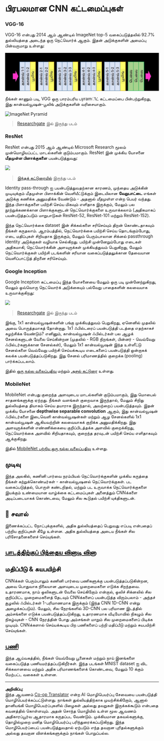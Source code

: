 <!--
CO_OP_TRANSLATOR_METADATA:
{
  "original_hash": "53faab85adfcebd8c10bcd71dc2fa557",
  "translation_date": "2025-10-11T11:25:17+00:00",
  "source_file": "lessons/4-ComputerVision/07-ConvNets/CNN_Architectures.md",
  "language_code": "ta"
}
-->
# பிரபலமான CNN கட்டமைப்புகள்

### VGG-16

VGG-16 என்பது 2014 ஆம் ஆண்டில் ImageNet top-5 வகைப்படுத்தலில் 92.7% துல்லியத்தை அடைந்த ஒரு நெட்வொர்க் ஆகும். இதன் அடுக்குகளின் அமைப்பு பின்வருமாறு உள்ளது:

![ImageNet Layers](../../../../../translated_images/vgg-16-arch1.d901a5583b3a51baeaab3e768567d921e5d54befa46e1e642616c5458c934028.ta.jpg)

நீங்கள் காணும் படி, VGG ஒரு பாரம்பரிய பyramிட் கட்டமைப்பை பின்பற்றுகிறது, இது கான்வல்யூஷன்-பூலிங் அடுக்குகளின் வரிசையாகும்.

![ImageNet Pyramid](../../../../../translated_images/vgg-16-arch.64ff2137f50dd49fdaa786e3f3a975b3f22615efd13efb19c5d22f12e01451a1.ta.jpg)

> [Researchgate](https://www.researchgate.net/figure/Vgg16-model-structure-To-get-the-VGG-NIN-model-we-replace-the-2-nd-4-th-6-th-7-th_fig2_335194493) இல் இருந்து படம்

### ResNet

ResNet என்பது 2015 ஆம் ஆண்டில் Microsoft Research மூலம் முன்மொழியப்பட்ட மாடல்களின் குடும்பமாகும். ResNet இன் முக்கிய யோசனை **மீதமுள்ள பிளாக்குகளை** பயன்படுத்துவது:

<img src="../../../../../translated_images/resnet-block.aba4ccbcc094443477d7bee189d44fed695c852d710a702462d6b809155d959a.ta.png" width="300"/>

> [இந்தக் கட்டுரையில்](https://arxiv.org/pdf/1512.03385.pdf) இருந்து படம்

Identity pass-through ஐ பயன்படுத்துவதற்கான காரணம், முந்தைய அடுக்கின் முடிவுக்கும் மீதமுள்ள பிளாக்கின் வெளியீட்டுக்கும் இடையிலான **வேறுபாட்டை** எங்கள் அடுக்கு கணிக்க அனுமதிக்க வேண்டும் - அதனால் *மீதமுள்ள* என்ற பெயர் வந்தது. இந்த பிளாக்குகளை பயிற்சி செய்ய மிகவும் எளிதாக இருக்கும், மேலும் பல நூற்றுக்கணக்கான பிளாக்குகளுடன் நெட்வொர்க்குகளை உருவாக்கலாம் (அதிகமாகப் பயன்படுத்தப்படும் மாறுபாடுகள் ResNet-52, ResNet-101 மற்றும் ResNet-152).

இந்த நெட்வொர்க்கை dataset இன் சிக்கல்களை சரிசெய்யும் திறன் கொண்டதாகவும் நீங்கள் கருதலாம். ஆரம்பத்தில், நெட்வொர்க்கை பயிற்சி செய்ய தொடங்கும்போது, எடை மதிப்புகள் சிறியதாக இருக்கும், மேலும் பெரும்பாலான சிக்னல் passthrough identity அடுக்குகள் வழியாக செல்கிறது. பயிற்சி முன்னேறும்போது எடைகள் அதிகமாகி, நெட்வொர்க்கின் அளவுருக்கள் முக்கியத்துவம் பெறுகிறது, மேலும் நெட்வொர்க்குகள் பயிற்சி படங்களின் சரியான வகைப்படுத்தலுக்கான தேவையான வெளிப்பாட்டுத் திறனை சரிசெய்யும்.

### Google Inception

Google Inception கட்டமைப்பு இந்த யோசனையை மேலும் ஒரு படி முன்னேற்றுகிறது, மேலும் ஒவ்வொரு நெட்வொர்க் அடுக்கையும் பல்வேறு பாதைகளின் கலவையாக உருவாக்குகிறது:

<img src="../../../../../translated_images/inception.a6605b85bcbc6f52490ec55e68109dd41924cba9d7e1007453b4cdf554199c8d.ta.png" width="400"/>

> [Researchgate](https://www.researchgate.net/figure/Inception-module-with-dimension-reductions-left-and-schema-for-Inception-ResNet-v1_fig2_355547454) இல் இருந்து படம்

இங்கு, 1x1 கான்வல்யூஷன்களின் பங்கு முக்கியத்துவம் பெறுகிறது, ஏனெனில் முதலில் அவை பொருத்தமாகத் தோன்றாது. 1x1 ஃபில்டரைப் பயன்படுத்தி படத்தை எதற்காகச் சுழற்சிக்க வேண்டும்? எனினும், கான்வல்யூஷன் ஃபில்டர்கள் பல ஆழக் சேனல்களுடன் வேலை செய்கின்றன (முதலில் - RGB நிறங்கள், பின்னர் - வெவ்வேறு ஃபில்டர்களுக்கான சேனல்கள்), மேலும் 1x1 கான்வல்யூஷன் இந்த உள்ளீட்டு சேனல்களை வெவ்வேறு பயிற்சி செய்யக்கூடிய எடைகளைப் பயன்படுத்தி ஒன்றாகக் கலக்க பயன்படுத்தப்படுகிறது. இது சேனல் பரிமாணத்தில் குறைக்க (pooling) பார்க்கப்படலாம்.

இதில் [ஒரு நல்ல வலைப்பதிவு](https://medium.com/analytics-vidhya/talented-mr-1x1-comprehensive-look-at-1x1-convolution-in-deep-learning-f6b355825578) மற்றும் [அசல் கட்டுரை](https://arxiv.org/pdf/1312.4400.pdf) உள்ளது.

### MobileNet

MobileNet என்பது குறைந்த அளவுடைய மாடல்களின் குடும்பமாகும், இது மொபைல் சாதனங்களுக்கு ஏற்றது. நீங்கள் வளங்கள் குறைவாக இருந்தால், மேலும் சிறிது துல்லியத்தை தியாகம் செய்ய தயாராக இருந்தால், அவற்றைப் பயன்படுத்தவும். இதன் முக்கிய யோசனை **depthwise separable convolution** ஆகும், இது கான்வல்யூஷன் ஃபில்டர்களை இடைவெளி கான்வல்யூஷன்கள் மற்றும் ஆழ சேனல்களில் 1x1 கான்வல்யூஷன் ஆகியவற்றின் கலவையாகக் குறிக்க அனுமதிக்கிறது. இது அளவுருக்களின் எண்ணிக்கையை குறிப்பிடத்தக்க அளவில் குறைக்கிறது, நெட்வொர்க்கை அளவில் சிறியதாகவும், குறைந்த தரவுடன் பயிற்சி செய்ய எளிதாகவும் ஆக்குகிறது.

இதில் [MobileNet பற்றிய ஒரு நல்ல வலைப்பதிவு](https://medium.com/analytics-vidhya/image-classification-with-mobilenet-cc6fbb2cd470) உள்ளது.

## முடிவு

இந்த அலகில், கணினி பார்வை நரம்பியல் நெட்வொர்க்குகளின் முக்கிய கருத்தை நீங்கள் கற்றுக்கொண்டீர்கள் - கான்வல்யூஷனல் நெட்வொர்க்குகள். பட வகைப்படுத்தல், பொருள் கண்டறிதல், மற்றும் பட உருவாக்க நெட்வொர்க்குகளை இயக்கும் உண்மையான வாழ்க்கை கட்டமைப்புகள் அனைத்தும் CNNக்களை அடிப்படையாகக் கொண்டவை, மேலும் சில கூடுதல் பயிற்சி யுக்திகளுடன்.

## 🚀 சவால்

இணைக்கப்பட்ட நோட்புக்குகளில், அதிக துல்லியத்தைப் பெறுவது எப்படி என்பதைப் பற்றிய குறிப்புகள் கீழே உள்ளன. அதிக துல்லியத்தை அடைய நீங்கள் சில பரிசோதனைகளைச் செய்யுங்கள்.

## [பாடத்திற்குப் பிந்தைய வினாடி வினா](https://ff-quizzes.netlify.app/en/ai/quiz/14)

## மதிப்பீடு & சுயபயிற்சி

CNNக்கள் பெரும்பாலும் கணினி பார்வை பணிகளுக்கு பயன்படுத்தப்படுகின்றன, அவை பொதுவாக நிலையான அளவுடைய முறைமைகளை எடுக்க சிறந்தவை. உதாரணமாக, நாம் ஒலிகளுடன் வேலை செய்கிறோம் என்றால், ஒலிச் சிக்னலில் சில குறிப்பிட்ட முறைமைகளைத் தேடவும் CNNக்களைப் பயன்படுத்த விரும்பலாம் - அந்தச் சூழலில் ஃபில்டர்கள் 1-பரிமாணமாக இருக்கும் (இந்த CNN 1D-CNN என்று அழைக்கப்படும்). மேலும், சில நேரங்களில் 3D-CNN பல பரிமாண இடத்தில் அம்சங்களை எடுக்க பயன்படுத்தப்படுகிறது, உதாரணமாக வீடியோவில் நிகழும் சில நிகழ்வுகள் - CNN நேரத்தின் போது அம்சங்கள் மாறும் சில முறைமைகளைப் பிடிக்க முடியும். CNNக்களால் செய்யக்கூடிய பிற பணிகளைப் பற்றி மதிப்பீடு மற்றும் சுயபயிற்சி செய்யுங்கள்.

## [பணி](lab/README.md)

இந்த ஆய்வகத்தில், நீங்கள் வெவ்வேறு பூனைகள் மற்றும் நாய் இனங்களை வகைப்படுத்த பணியமர்த்தப்படுகிறீர்கள். இந்த படங்கள் MNIST dataset ஐ விட சிக்கலானவை மற்றும் அதிக பரிமாணங்களைக் கொண்டவை, மேலும் 10 க்கும் மேற்பட்ட வகைகள் உள்ளன.

---

**அறிவிப்பு**:  
இந்த ஆவணம் [Co-op Translator](https://github.com/Azure/co-op-translator) என்ற AI மொழிபெயர்ப்பு சேவையை பயன்படுத்தி மொழிபெயர்க்கப்பட்டுள்ளது. நாங்கள் துல்லியத்திற்காக முயற்சிக்கிறோம், ஆனால் தானியங்கி மொழிபெயர்ப்புகளில் பிழைகள் அல்லது தவறுகள் இருக்கக்கூடும் என்பதை கவனத்தில் கொள்ளவும். அதன் சொந்த மொழியில் உள்ள மூல ஆவணம் அதிகாரப்பூர்வ ஆதாரமாக கருதப்பட வேண்டும். முக்கியமான தகவல்களுக்கு, தொழில்முறை மனித மொழிபெயர்ப்பு பரிந்துரைக்கப்படுகிறது. இந்த மொழிபெயர்ப்பைப் பயன்படுத்துவதால் ஏற்படும் எந்த தவறான புரிதல்களுக்கும் அல்லது தவறான விளக்கங்களுக்கும் நாங்கள் பொறுப்பல்ல.